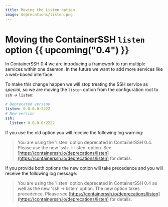 ```yaml
---
title: Moving the Listen option
image: deprecations/listen.png
---
```


# Moving the ContainerSSH `listen` option {{ upcoming("0.4") }}

In ContainerSSH 0.4 we are introducing a framework to run multiple services within one daemon. In the future we want to add more services like a web-based interface.

To make this change happen we will stop treating the SSH service as *special*, so we are moving the `listen` option from the configuration root to `ssh` &rarr; `listen`:

```yaml
# Deprecated version
listen: 0.0.0.0:2222
# New version
ssh:
  listen: 0.0.0.0:2222
```

If you use the old option you will receive the following log warning:

> You are using the 'listen' option deprecated in ContainerSSH 0.4. Please use the new 'ssh -> listen' option. See [https://containerssh.io/deprecations/listen](https://containerssh.io/deprecations/listen) for details.

If you provide both options the new option will take precedence and you will receive the following log message:

> You are using the 'listen' option deprecated in ContainerSSH 0.4 as well as the new 'ssh -> listen' option. The new option takes precedence. Please see [https://containerssh.io/deprecations/listen](https://containerssh.io/deprecations/listen) for details.
